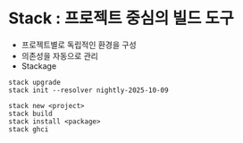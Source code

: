 ﻿# Stack : 프로젝트 중심의 빌드 도구
- 프로젝트별로 독립적인 환경을 구성
- 의존성을 자동으로 관리
- Stackage
```shell
stack upgrade
stack init --resolver nightly-2025-10-09

stack new <project>
stack build
stack install <package>
stack ghci
```
